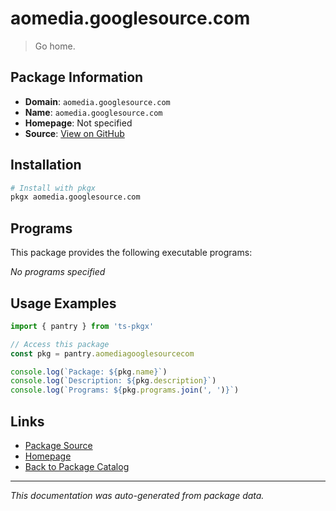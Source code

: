 # aomedia.googlesource.com

> Go home.

## Package Information

- **Domain**: `aomedia.googlesource.com`
- **Name**: `aomedia.googlesource.com`
- **Homepage**: Not specified
- **Source**: [View on GitHub](https://github.com/pkgxdev/pantry/tree/main/projects/aomedia.googlesource.com/package.yml)

## Installation

```bash
# Install with pkgx
pkgx aomedia.googlesource.com
```

## Programs

This package provides the following executable programs:

*No programs specified*

## Usage Examples

```typescript
import { pantry } from 'ts-pkgx'

// Access this package
const pkg = pantry.aomediagooglesourcecom

console.log(`Package: ${pkg.name}`)
console.log(`Description: ${pkg.description}`)
console.log(`Programs: ${pkg.programs.join(', ')}`)
```

## Links

- [Package Source](https://github.com/pkgxdev/pantry/tree/main/projects/aomedia.googlesource.com/package.yml)
- [Homepage](#)
- [Back to Package Catalog](../package-catalog.md)

---

*This documentation was auto-generated from package data.*
